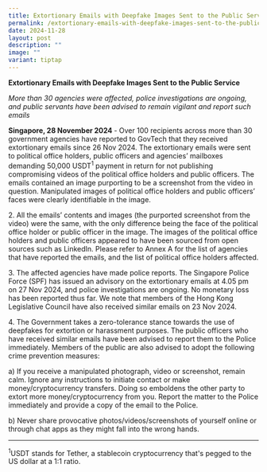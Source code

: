 ```yaml
---
title: Extortionary Emails with Deepfake Images Sent to the Public Service
permalink: /extortionary-emails-with-deepfake-images-sent-to-the-public-service/
date: 2024-11-28
layout: post
description: ""
image: ""
variant: tiptap
---
```

<p><strong>Extortionary Emails with Deepfake Images Sent to the Public Service</strong>
</p>
<p><em>More than 30 agencies were affected, police investigations are ongoing, and public servants have been advised to remain vigilant and report such emails</em>
</p>
<p><strong>Singapore, 28 November 2024 </strong>- Over 100 recipients across
more than 30 government agencies have reported to GovTech that they received
extortionary emails since 26 Nov 2024. The extortionary emails were sent
to political office holders, public officers and agencies’ mailboxes demanding
50,000 USDT<sup>1</sup> payment in return for not publishing compromising
videos of the political office holders and public officers. The emails
contained an image purporting to be a screenshot from the video in question.
Manipulated images of political office holders and public officers’ faces
were clearly identifiable in the image.</p>
<p>2. All the emails’ contents and images (the purported screenshot from
the video) were the same, with the only difference being the face of the
political office holder or public officer in the image. The images of the
political office holders and public officers appeared to have been sourced
from open sources such as LinkedIn. Please refer to Annex A for the list
of agencies that have reported the emails, and the list of political office
holders affected.</p>
<p>3. The affected agencies have made police reports. The Singapore Police
Force (SPF) has issued an advisory on the extortionary emails at 4.05 pm
on 27 Nov 2024, and police investigations are ongoing. No monetary loss
has been reported thus far. We note that members of the Hong Kong Legislative
Council have also received similar emails on 23 Nov 2024.</p>
<p>4. The Government takes a zero-tolerance stance towards the use of deepfakes
for extortion or harassment purposes. The public officers who have received
similar emails have been advised to report them to the Police immediately.
Members of the public are also advised to adopt the following crime prevention
measures:</p>
<p>a) If you receive a manipulated photograph, video or screenshot, remain
calm. Ignore any instructions to initiate contact or make money/cryptocurrency
transfers. Doing so emboldens the other party to extort more money/cryptocurrency
from you. Report the matter to the Police immediately and provide a copy
of the email to the Police.</p>
<p>b) Never share provocative photos/videos/screenshots of yourself online
or through chat apps as they might fall into the wrong hands.</p>
<hr>
<p><sup>1</sup>USDT stands for Tether, a stablecoin cryptocurrency that's
pegged to the US dollar at a 1:1 ratio.
<br>
<br>
<br>
<br>
<br>
<br>
<br>
<br>
</p>